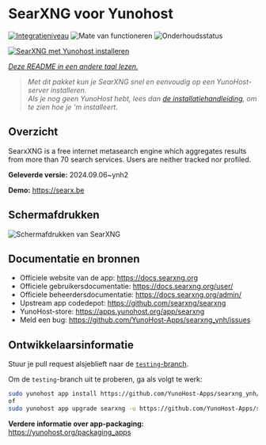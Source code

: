 <!--
NB: Deze README is automatisch gegenereerd door <https://github.com/YunoHost/apps/tree/master/tools/readme_generator>
Hij mag NIET handmatig aangepast worden.
-->

# SearXNG voor Yunohost

[![Integratieniveau](https://dash.yunohost.org/integration/searxng.svg)](https://ci-apps.yunohost.org/ci/apps/searxng/) ![Mate van functioneren](https://ci-apps.yunohost.org/ci/badges/searxng.status.svg) ![Onderhoudsstatus](https://ci-apps.yunohost.org/ci/badges/searxng.maintain.svg)

[![SearXNG met Yunohost installeren](https://install-app.yunohost.org/install-with-yunohost.svg)](https://install-app.yunohost.org/?app=searxng)

*[Deze README in een andere taal lezen.](./ALL_README.md)*

> *Met dit pakket kun je SearXNG snel en eenvoudig op een YunoHost-server installeren.*  
> *Als je nog geen YunoHost hebt, lees dan [de installatiehandleiding](https://yunohost.org/install), om te zien hoe je 'm installeert.*

## Overzicht

SearxXNG is a free internet metasearch engine which aggregates results from more than 70 search services. Users are neither tracked nor profiled.


**Geleverde versie:** 2024.09.06~ynh2

**Demo:** <https://searx.be>

## Schermafdrukken

![Schermafdrukken van SearXNG](./doc/screenshots/screenshot_1.png)

## Documentatie en bronnen

- Officiele website van de app: <https://docs.searxng.org>
- Officiele gebruikersdocumentatie: <https://docs.searxng.org/user/>
- Officiele beheerdersdocumentatie: <https://docs.searxng.org/admin/>
- Upstream app codedepot: <https://github.com/searxng/searxng>
- YunoHost-store: <https://apps.yunohost.org/app/searxng>
- Meld een bug: <https://github.com/YunoHost-Apps/searxng_ynh/issues>

## Ontwikkelaarsinformatie

Stuur je pull request alsjeblieft naar de [`testing`-branch](https://github.com/YunoHost-Apps/searxng_ynh/tree/testing).

Om de `testing`-branch uit te proberen, ga als volgt te werk:

```bash
sudo yunohost app install https://github.com/YunoHost-Apps/searxng_ynh/tree/testing --debug
of
sudo yunohost app upgrade searxng -u https://github.com/YunoHost-Apps/searxng_ynh/tree/testing --debug
```

**Verdere informatie over app-packaging:** <https://yunohost.org/packaging_apps>
